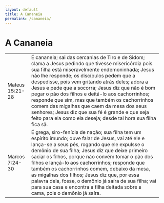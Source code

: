 ```yaml
---
layout: default
title: A Cananeia
permalink: /cananeia/
---
```


# A Cananeia

|    |     |
|:---|:---|
| Mateus 15:21-28   |  É cananeia; sai das cercanias de Tiro e de Sidom; clama a Jesus pedindo que tivesse misericórdia pois sua filha está miseravelmente endemoninhada; Jesus não lhe responde; os discípulos pedem que a despedisse, pois vem gritando atrás deles; adora a Jesus e pede que a socorra; Jesus diz que não é bom pegar o pão dos filhos e deitá-lo aos cachorrinhos; responde que sim, mas que também os cachorrinhos comem das migalhas que caem da mesa dos seus senhores; Jesus diz que sua fé é grande e que seja feito para ela como ela deseja; desde tal hora sua filha fica sã. |
| Marcos 7:24-30    |  É grega, siro-fenícia de nação; sua filha tem um espírito imundo; ouve falar de Jesus, vai até ele e lança-se a seus pés, rogando que ele expulsse o demônio de sua filha; Jesus diz que deixe primeiro saciar os filhos, porque não convém tomar o pão dos filhos e lançá-lo aos cachorrinhos; responde que também os cachorrinhos comem, debaixo da mesa, as migalhas dos filhos; Jesus diz que, por essa palavra dela, fosse, o demônio já saíra de sua filha; vai para sua casa e encontra a filha deitada sobre a cama, pois o demônio já saíra.   |

 
